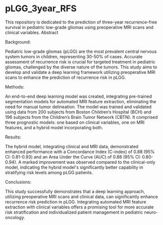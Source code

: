 # pLGG_3year_RFS
This repository is dedicated to the prediction of three-year recurrence-free survival in pediatric low-grade gliomas using preoperative MRI scans and clinical variables.
Abstract  

Background: 

Pediatric low-grade gliomas (pLGG) are the most prevalent central nervous system tumors in children, representing 30-50% of cases. Accurate assessment of recurrence risk is crucial for targeted treatment in pediatric gliomas, challenged by the diverse nature of the tumors. This study aims to develop and validate a deep learning framework utilizing preoperative MRI scans to enhance the prediction of recurrence risk in pLGG. 

Methods: 

An end-to-end deep learning model was created, integrating pre-trained segmentation models for automated MRI feature extraction, eliminating the need for manual tumor delineation. The model was trained and validated using data from 200 subjects from Boston Children’s Hospital (BCH) and 196 subjects from the Children’s Brain Tumor Network (CBTN). It comprised three prognostic models: one based on clinical variables, one on MRI features, and a hybrid model incorporating both. 

Results: 

The hybrid model, integrating clinical and MRI data, demonstrated enhanced performance with a Concordance Index (C-index) of 0.88 (95% CI: 0.81-0.93) and an Area Under the Curve (AUC) of 0.88 (95% CI: 0.80-0.94). A marked improvement was observed compared to the clinical-only model, indicating the hybrid model's significantly better capability in stratifying risk levels among pLGG patients. 

Conclusions: 

This study successfully demonstrates that a deep learning approach, utilizing preoperative MRI scans and clinical data, can significantly enhance recurrence risk prediction in pLGG. Integrating automated MRI feature extraction with clinical variables offers a promising tool for more accurate risk stratification and individualized patient management in pediatric neuro-oncology. 
